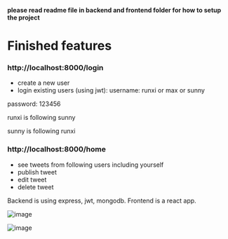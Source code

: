 **please read readme file in backend and frontend folder for how to setup the project**

# Finished features

### http://localhost:8000/login
* create a new user
* login existing users (using jwt):
username: runxi or max or sunny

password: 123456

runxi is following sunny

sunny is following runxi

### http://localhost:8000/home
* see tweets from following users including yourself
* publish tweet
* edit tweet
* delete tweet

Backend is using express, jwt, mongodb. Frontend is a react app.

![image](https://github.com/sunnyding602/real-world-javascript/assets/2386727/662e462e-23b4-4a42-8933-fbfd8b5858af)


![image](https://github.com/sunnyding602/real-world-javascript/assets/2386727/e914ca7d-6e2d-4630-9fd9-1a44533dadad)

